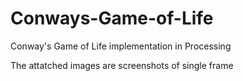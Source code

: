 # Conways-Game-of-Life
Conway's Game of Life implementation in Processing 

The attatched images are screenshots of single frame 
